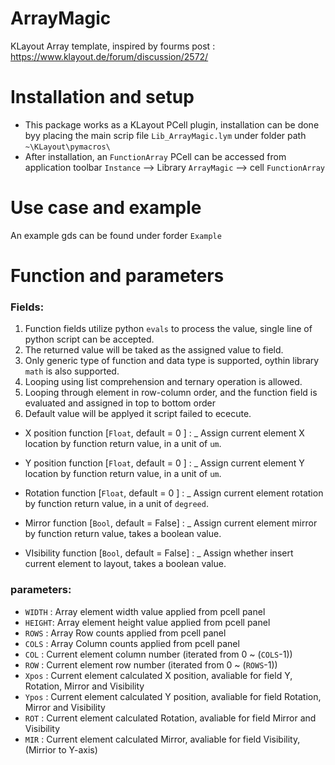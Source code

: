 # ArrayMagic
KLayout Array template, inspired by fourms post :
https://www.klayout.de/forum/discussion/2572/

# Installation and setup
* This package works as a KLayout PCell plugin, installation can be done byy placing the main scrip file `Lib_ArrayMagic.lym` under folder path `~\KLayout\pymacros\`
* After installation, an `FunctionArray` PCell can be accessed from application toolbar `Instance` --> Library `ArrayMagic` --> cell `FunctionArray`

# Use case and example
An example gds can be found under forder `Example`

# Function and parameters

### Fields:
1. Function fields utilize python `evals` to process the value, single line of python script can be accepted.
2. The returned value will be taked as the assigned value to field.
3. Only generic type of function and data type is supported, oythin library `math` is also supported.
4. Looping using list comprehension and ternary operation is allowed.
5. Looping through element in row-column order, and the function field is evaluated and assigned in top to bottom order
6. Default value will be applyed it script failed to ececute.

* X position function [`Float`, default = 0    ] : 
  _ Assign current element X location by function return value, in a unit of `um`.

* Y position function [`Float`, default = 0    ] : 
  _ Assign current element Y location by function return value, in a unit of `um`.

* Rotation   function [`Float`, default = 0    ] : 
  _ Assign current element rotation by function return value, in a unit of `degreed`.

* Mirror     function [`Bool`,  default = False] : 
  _ Assign current element mirror by function return value, takes a boolean value.

* VIsibility function [`Bool`,  default = False] : 
  _ Assign whether insert current element to layout, takes a boolean value.

### parameters:
* `WIDTH` : Array element width value applied from pcell panel
* `HEIGHT`: Array element height value applied from pcell panel
* `ROWS`  : Array Row counts applied from pcell panel
* `COLS`  : Array Column counts applied from pcell panel
* `COL`   : Current element column number (iterated from 0 ~ (`COLS`-1))
* `ROW`   : Current element row number (iterated from 0 ~ (`ROWS`-1))
* `Xpos`  : Current element calculated X position, avaliable for field Y, Rotation, Mirror and Visibility
* `Ypos`  : Current element calculated Y position, avaliable for field Rotation, Mirror and Visibility
* `ROT`   : Current element calculated Rotation, avaliable for field Mirror and Visibility
* `MIR`   : Current element calculated Mirror, avaliable for field  Visibility, (Mirrior to Y-axis)



